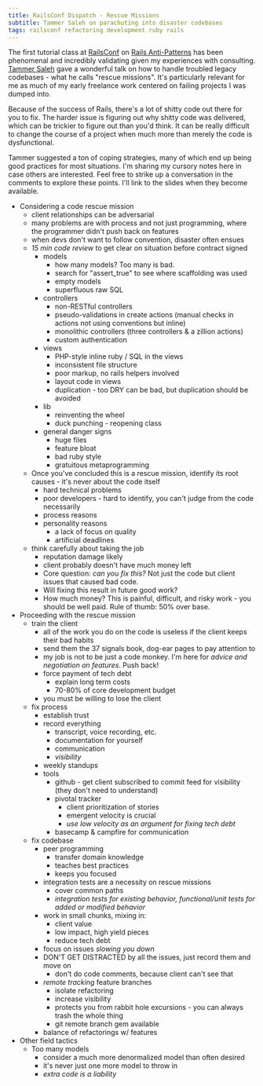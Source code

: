 ```yaml
---
title: RailsConf Dispatch - Rescue Missions
subtitle: Tammer Saleh on parachuting into disaster codebases
tags: railsconf refactoring development ruby rails
---
```

The first tutorial class at [RailsConf](http://en.oreilly.com/rails2010) on [Rails Anti-Patterns](http://s3.amazonaws.com/tammer_saleh/production/assets/vtm_rails_antipatterns.pdf) has been phenomenal and incredibly validating given my experiences with consulting. [Tammer Saleh](http://tammersaleh.com/) gave a wonderful talk on how to handle troubled legacy codebases - what he calls "rescue missions". It's particularly relevant for me as much of my early freelance work centered on failing projects I was dumped into. 

Because of the success of Rails, there's a lot of shitty code out there for you to fix. The harder issue is figuring out why shitty code was delivered, which can be trickier to figure out than you'd think. It can be really difficult to change the course of a project when much more than merely the code is dysfunctional.

Tammer suggested a ton of coping strategies, many of which end up being good practices for most situations. I'm sharing my cursory notes here in case others are interested. Feel free to strike up a conversation in the comments to explore these points. I'll link to the slides when they become available.

* Considering a code rescue mission
  * client relationships can be adversarial
  * many problems are with process and not just programming, where the programmer didn't push back on features
  * when devs don't want to follow convention, disaster often ensues
  * _15 min code review_ to get clear on situation before contract signed
    * models
      * how many models? Too many is bad.
      * search for "assert_true" to see where scaffolding was used
      * empty models
      * superfluous raw SQL
    * controllers
      * non-RESTful controllers
      * pseudo-validations in create actions (manual checks in actions not using conventions but inline)
      * monolithic controllers (three controllers & a zillion actions)
      * custom authentication
    * views
      * PHP-style inline ruby / SQL in the views
      * inconsistent file structure
      * poor markup, no rails helpers involved
      * layout code in views
      * duplication - too DRY can be bad, but duplication should be avoided
    * lib
      * reinventing the wheel
      * duck punching - reopening class
    * general danger signs
      * huge files
      * feature bloat
      * bad ruby style
      * gratuitous metaprogramming
   * Once you've concluded this is a rescue mission, identify its root causes - it's never about the code itself
      * hard technical problems
      * poor developers - hard to identify, you can't judge from the code necessarily
      * process reasons
      * personality reasons
        * a lack of focus on quality
        * artificial deadlines
  * think carefully about taking the job
    * reputation damage likely
    * client probably doesn't have much money left
    * Core question: _can you fix this?_ Not just the code but client issues that caused bad code.
    * Will fixing this result in future good work?
    * How much money? This is painful, difficult, and risky work - you should be well paid. Rule of thumb: 50% over base.
* Proceeding with the rescue mission
  * train the client
    * all of the work you do on the code is useless if the client keeps their bad habits
    * send them the 37 signals book, dog-ear pages to pay attention to
    * my job is not to be just a code monkey. I'm here for _advice and negotiation on features_. Push back!
    * force payment of tech debt
      * explain long term costs
      * 70-80% of core development budget
    * you must be willing to lose the client
  * fix process
    * establish trust
    * record everything 
      * transcript, voice recording, etc.
      * documentation for yourself
      * communication
      * _visibility_
    * weekly standups
    * tools
      * github - get client subscribed to commit feed for visibility (they don't need to understand)
      * pivotal tracker
        * client prioritization of stories
        * emergent velocity is crucial
        * _use low velocity as an argument for fixing tech debt_
      * basecamp & campfire for communication
  * fix codebase
    * peer programming
      * transfer domain knowledge
      * teaches best practices
      * keeps you focused
    * integration tests are a necessity on rescue missions
      * cover common paths
      * _integration tests for existing behavior, functional/unit tests for added or modified behavior_
    * work in small chunks, mixing in:
      * client value
      * low impact, high yield pieces
      * reduce tech debt
    * focus on issues _slowing you down_
    * DON'T GET DISTRACTED by all the issues, just record them and move on
      * don't do code comments, because client can't see that
    * _remote tracking_ feature branches
      * isolate refactoring
      * increase visibility
      * protects you from rabbit hole excursions - you can always trash the whole thing
      * git remote branch gem available
    * balance of refactorings w/ features
* Other field tactics
  * Too many models
    * consider a much more denormalized model than often desired
    * it's never just one more model to throw in
    * _extra code is a liability_